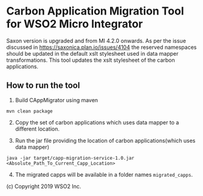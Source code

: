 # Carbon Application Migration Tool for WSO2 Micro Integrator

Saxon version is upgraded and from MI 4.2.0 onwards. As per the issue discussed in https://saxonica.plan.io/issues/4104
the reserved namespaces should be updated in the default xslt stylesheet used in data mapper transformations.
This tool updates the xslt stylesheet of the carbon applications.

## How to run the tool

1. Build CAppMigrator using maven 

`mvn clean package`

2. Copy the set of carbon applications which uses data mapper to a different location.

3. Run the jar file providing the location of carbon applications(which uses data mapper)

`java -jar target/capp-migration-service-1.0.jar <Absolute_Path_To_Current_Capp_Location>`

4. The migrated capps will be available in a folder names `migrated_capps`.

(c) Copyright 2019 WSO2 Inc.
